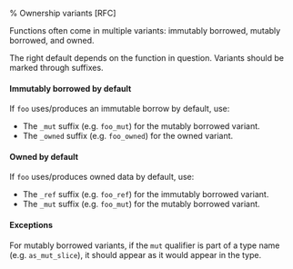 % Ownership variants [RFC]

Functions often come in multiple variants: immutably borrowed, mutably
borrowed, and owned.

The right default depends on the function in question. Variants should
be marked through suffixes.

#### Immutably borrowed by default

If `foo` uses/produces an immutable borrow by default, use:

* The `_mut` suffix (e.g. `foo_mut`) for the mutably borrowed variant.
* The `_owned` suffix (e.g. `foo_owned`) for the owned variant.

#### Owned by default

If `foo` uses/produces owned data by default, use:

* The `_ref` suffix (e.g. `foo_ref`) for the immutably borrowed variant.
* The `_mut` suffix (e.g. `foo_mut`) for the mutably borrowed variant.

#### Exceptions

For mutably borrowed variants, if the `mut` qualifier is part of a
type name (e.g. `as_mut_slice`), it should appear as it would appear
in the type.
